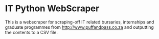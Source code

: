 # IT Python WebScraper

This is a webscraper for scraping-off IT related bursaries, internships and graduate programmes from http://www.puffandpass.co.za and outputting the contents to a CSV file.
